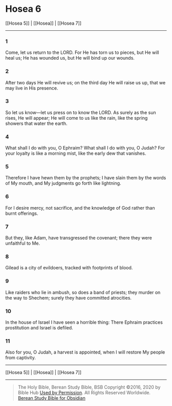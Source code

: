 # Hosea 6

[[Hosea 5]] | [[Hosea]] | [[Hosea 7]]

---

### 1
Come, let us return to the LORD. For He has torn us to pieces, but He will heal us; He has wounded us, but He will bind up our wounds.

### 2
After two days He will revive us; on the third day He will raise us up, that we may live in His presence.

### 3
So let us know—let us press on to know the LORD. As surely as the sun rises, He will appear; He will come to us like the rain, like the spring showers that water the earth.

### 4
What shall I do with you, O Ephraim? What shall I do with you, O Judah? For your loyalty is like a morning mist, like the early dew that vanishes.

### 5
Therefore I have hewn them by the prophets; I have slain them by the words of My mouth, and My judgments go forth like lightning.

### 6
For I desire mercy, not sacrifice, and the knowledge of God rather than burnt offerings.

### 7
But they, like Adam, have transgressed the covenant; there they were unfaithful to Me.

### 8
Gilead is a city of evildoers, tracked with footprints of blood.

### 9
Like raiders who lie in ambush, so does a band of priests; they murder on the way to Shechem; surely they have committed atrocities.

### 10
In the house of Israel I have seen a horrible thing: There Ephraim practices prostitution and Israel is defiled.

### 11
Also for you, O Judah, a harvest is appointed, when I will restore My people from captivity.

---

[[Hosea 5]] | [[Hosea]] | [[Hosea 7]]

---

> The Holy Bible, Berean Study Bible, BSB
> Copyright &copy;2016, 2020 by Bible Hub
> [Used by Permission](https://berean.bible/terms.htm). All Rights Reserved Worldwide.
> [Berean Study Bible for Obsidian](https://github.com/gapmiss/berean-study-bible-for-obsidian)</small>

